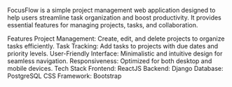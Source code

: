 FocusFlow is a simple project management web application designed to help users streamline task organization and boost productivity. It provides essential features for managing projects, tasks, and collaboration.

Features
Project Management: Create, edit, and delete projects to organize tasks efficiently.
Task Tracking: Add tasks to projects with due dates and priority levels.
User-Friendly Interface: Minimalistic and intuitive design for seamless navigation.
Responsiveness: Optimized for both desktop and mobile devices.
Tech Stack
Frontend: ReactJS
Backend: Django
Database: PostgreSQL
CSS Framework: Bootstrap
